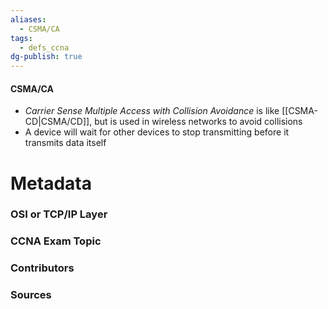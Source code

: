```yaml
---
aliases:
  - CSMA/CA
tags:
  - defs_ccna
dg-publish: true
---
```

#### CSMA/CA
- *Carrier Sense Multiple Access with Collision Avoidance* is like [[CSMA-CD|CSMA/CD]], but is used in wireless networks to avoid collisions
- A device will wait for other devices to stop transmitting before it transmits data itself

# Metadata
### OSI or TCP/IP Layer

### CCNA Exam Topic

### Contributors

### Sources

